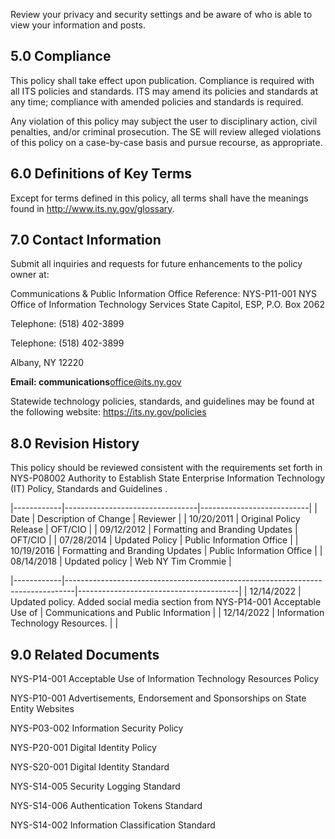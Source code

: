 Review your privacy and security settings and be aware of who is able to view your information and posts.

## **5.0 Compliance**

This policy shall take effect upon publication. Compliance is required with all ITS policies and standards. ITS may amend its policies and standards at any time; compliance with amended policies and standards is required.

Any violation of this policy may subject the user to disciplinary action, civil penalties, and/or criminal prosecution. The SE will review alleged violations of this policy on a case-by-case basis and pursue recourse, as appropriate.

## **6.0 Definitions of Key Terms**

Except for terms defined in this policy, all terms shall have the meanings found in http://www.its.ny.gov/glossary.

## **7.0 Contact Information**

Submit all inquiries and requests for future enhancements to the policy owner at:

Communications & Public Information Office Reference: NYS-P11-001 NYS Office of Information Technology Services State Capitol, ESP, P.O. Box 2062

Telephone: (518) 402-3899

Telephone: (518) 402-3899

Albany, NY 12220

**Email: communications**office@its.ny.gov

Statewide technology policies, standards, and guidelines may be found at the following website: https://its.ny.gov/policies

## **8.0 Revision History**

This policy should be reviewed consistent with the requirements set forth in NYS-P08002 Authority to Establish State Enterprise Information Technology (IT) Policy, Standards and Guidelines .

|------------|---------------------------------|---------------------------|
| Date       | Description of Change           | Reviewer                  |
| 10/20/2011 | Original Policy Release         | OFT/CIO                   |
| 09/12/2012 | Formatting and Branding Updates | OFT/CIO                   |
| 07/28/2014 | Updated Policy                  | Public Information Office |
| 10/19/2016 | Formatting and Branding Updates | Public Information Office |
| 08/14/2018 | Updated policy                  | Web NY Tim Crommie        |

|------------|--------------------------------------------------------------------------------|----------------------------------------|
| 12/14/2022 | Updated policy. Added social media section  from NYS-P14-001 Acceptable Use of | Communications and  Public Information |
| 12/14/2022 | Information Technology Resources.                                              |                                        |

## **9.0 Related Documents**

NYS-P14-001 Acceptable Use of Information Technology Resources Policy

NYS-P10-001 Advertisements, Endorsement and Sponsorships on State Entity Websites

NYS-P03-002 Information Security Policy

NYS-P20-001 Digital Identity Policy

NYS-S20-001 Digital Identity Standard

NYS-S14-005 Security Logging Standard

NYS-S14-006 Authentication Tokens Standard

NYS-S14-002 Information Classification Standard